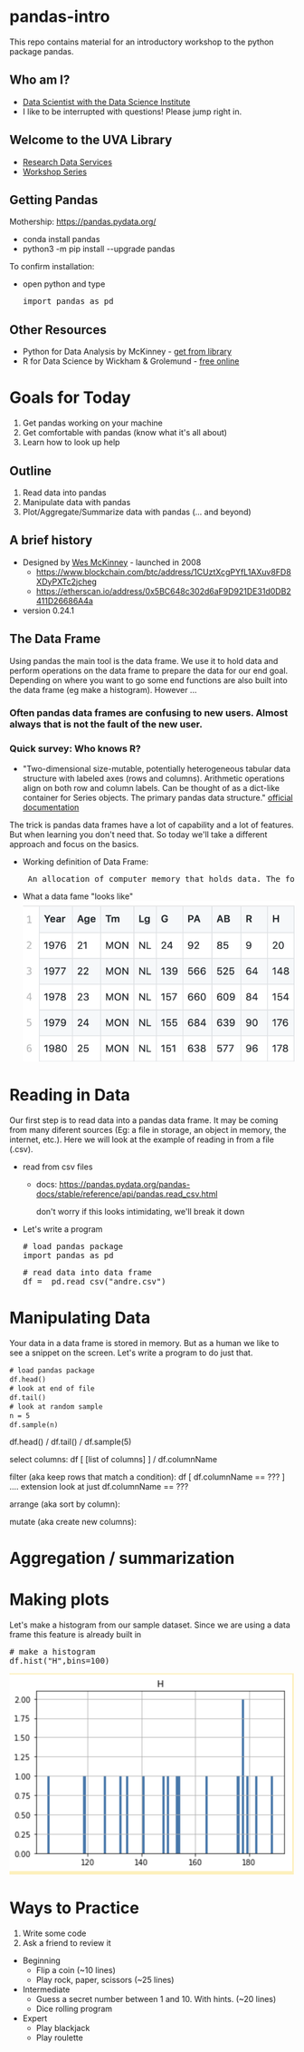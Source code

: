 # pandas-intro
This repo contains material for an introductory workshop to the python package pandas.

## Who am I?
* [Data Scientist with the Data Science Institute](https://dsi.virginia.edu/people/peter-alonzi)
* I like to be interrupted with questions! Please jump right in.

## Welcome to the UVA Library
* [Research Data Services](https://data.library.virginia.edu/)
* [Workshop Series](https://data.library.virginia.edu/training/)
 
## Getting Pandas
Mothership: https://pandas.pydata.org/
* conda install pandas
* python3 -m pip install --upgrade pandas

To confirm installation:
* open python and type <pre>import pandas as pd</pre>

## Other Resources
* Python for Data Analysis by McKinney - [get from library](https://search.lib.virginia.edu/catalog/u7444998)
* R for Data Science by Wickham & Grolemund - [free online](https://r4ds.had.co.nz/)

# Goals for Today
1. Get pandas working on your machine
2. Get comfortable with pandas (know what it's all about)
3. Learn how to look up help

## Outline
1. Read data into pandas
2. Manipulate data with pandas
3. Plot/Aggregate/Summarize data with pandas (... and beyond)

## A brief history
* Designed by [Wes McKinney](http://wesmckinney.com/) - launched in 2008
  * https://www.blockchain.com/btc/address/1CUztXcgPYfL1AXuv8FD8XDyPXTc2jcheg
  * https://etherscan.io/address/0x5BC648c302d6aF9D921DE31d0DB2411D26686A4a
* version 0.24.1

## The Data Frame
Using pandas the main tool is the data frame. We use it to hold data and perform operations on the data frame to prepare the data for our end goal. Depending on where you want to go some end functions are also built into the data frame (eg make a histogram). However ...

### Often pandas data frames are confusing to new users. Almost always that is not the fault of the new user.

### Quick survey: Who knows R?

* "Two-dimensional size-mutable, potentially heterogeneous tabular data structure with labeled axes (rows and columns). Arithmetic operations align on both row and column labels. Can be thought of as a dict-like container for Series objects. The primary pandas data structure." [official documentation](https://pandas.pydata.org/pandas-docs/stable/reference/api/pandas.DataFrame.html)
  
The trick is pandas data frames have a lot of capability and a lot of features. But when learning you don't need that. So today we'll take a different approach and focus on the basics.

* Working definition of Data Frame: 
    <pre> An allocation of computer memory that holds data. The format works like a spreadsheet.</pre>
* What a data fame "looks like"
    ![visualized](andre.png)   


# Reading in Data
Our first step is to read data into a pandas data frame. It may be coming from many diferent sources (Eg: a file in storage, an object in memory, the internet, etc.). Here we will look at the example of reading in from a file (.csv).
 
  * read from csv files
    * docs: https://pandas.pydata.org/pandas-docs/stable/reference/api/pandas.read_csv.html
      
      don't worry if this looks intimidating, we'll break it down
  * Let's write a program
    <pre>
    # load pandas package
    import pandas as pd
    </pre>
    <pre>
    # read data into data frame
    df =  pd.read_csv("andre.csv")
    </pre>
    
# Manipulating Data

Your data in a data frame is stored in memory. But as a human we like to see a snippet on the screen. Let's write a program to do just that.

    # load pandas package
    df.head()
    # look at end of file
    df.tail()
    # look at random sample
    n = 5
    df.sample(n)




df.head()  / df.tail() / df.sample(5)

select columns: df [ [list of columns] ]  / df.columnName

filter (aka keep rows that match a condition): df [ df.columnName == ??? ] .... extension look at just df.columnName == ???

arrange (aka sort by column): 

mutate (aka create new columns):

# Aggregation / summarization





# Making plots
Let's make a histogram from our sample dataset. Since we are using a data frame this feature is already built in

<pre>
# make a histogram
df.hist("H",bins=100)
</pre>

![](histo.png)


# Ways to Practice
1. Write some code
2. Ask a friend to review it

* Beginning
  * Flip a coin (~10 lines)
  * Play rock, paper, scissors  (~25 lines)
* Intermediate
  * Guess a secret number between 1 and 10. With hints. (~20 lines)
  * Dice rolling program
* Expert
  * Play blackjack
  * Play roulette
